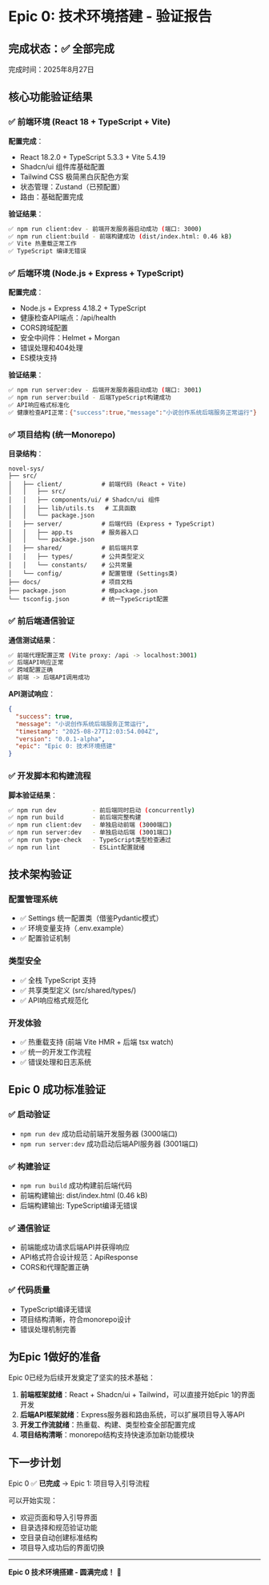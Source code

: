 # Epic 0: 技术环境搭建 - 验证报告

## 完成状态：✅ 全部完成

完成时间：2025年8月27日

## 核心功能验证结果

### ✅ 前端环境 (React 18 + TypeScript + Vite)

**配置完成**：
- React 18.2.0 + TypeScript 5.3.3 + Vite 5.4.19
- Shadcn/ui 组件库基础配置
- Tailwind CSS 极简黑白灰配色方案
- 状态管理：Zustand（已预配置）
- 路由：基础配置完成

**验证结果**：
```bash
✅ npm run client:dev - 前端开发服务器启动成功 (端口: 3000)
✅ npm run client:build - 前端构建成功 (dist/index.html: 0.46 kB)
✅ Vite 热重载正常工作
✅ TypeScript 编译无错误
```

### ✅ 后端环境 (Node.js + Express + TypeScript)

**配置完成**：
- Node.js + Express 4.18.2 + TypeScript
- 健康检查API端点：/api/health
- CORS跨域配置
- 安全中间件：Helmet + Morgan
- 错误处理和404处理
- ES模块支持

**验证结果**：
```bash
✅ npm run server:dev - 后端开发服务器启动成功 (端口: 3001)
✅ npm run server:build - 后端TypeScript构建成功
✅ API响应格式标准化
✅ 健康检查API正常：{"success":true,"message":"小说创作系统后端服务正常运行"}
```

### ✅ 项目结构 (统一Monorepo)

**目录结构**：
```
novel-sys/
├── src/
│   ├── client/           # 前端代码 (React + Vite)
│   │   ├── src/
│   │   ├── components/ui/ # Shadcn/ui 组件
│   │   ├── lib/utils.ts   # 工具函数
│   │   └── package.json
│   ├── server/           # 后端代码 (Express + TypeScript)
│   │   ├── app.ts        # 服务器入口
│   │   └── package.json
│   ├── shared/           # 前后端共享
│   │   ├── types/        # 公共类型定义
│   │   └── constants/    # 公共常量
│   └── config/           # 配置管理 (Settings类)
├── docs/                 # 项目文档
├── package.json          # 根package.json
└── tsconfig.json         # 统一TypeScript配置
```

### ✅ 前后端通信验证

**通信测试结果**：
```bash
✅ 前端代理配置正常 (Vite proxy: /api -> localhost:3001)
✅ 后端API响应正常
✅ 跨域配置正确
✅ 前端 -> 后端API调用成功
```

**API测试响应**：
```json
{
  "success": true,
  "message": "小说创作系统后端服务正常运行",
  "timestamp": "2025-08-27T12:03:54.004Z", 
  "version": "0.0.1-alpha",
  "epic": "Epic 0: 技术环境搭建"
}
```

### ✅ 开发脚本和构建流程

**脚本验证结果**：
```bash
✅ npm run dev          - 前后端同时启动 (concurrently)
✅ npm run build        - 前后端完整构建
✅ npm run client:dev   - 单独启动前端 (3000端口)  
✅ npm run server:dev   - 单独启动后端 (3001端口)
✅ npm run type-check   - TypeScript类型检查通过
✅ npm run lint         - ESLint配置就绪
```

## 技术架构验证

### 配置管理系统
- ✅ Settings 统一配置类（借鉴Pydantic模式）
- ✅ 环境变量支持（.env.example）
- ✅ 配置验证机制

### 类型安全
- ✅ 全栈 TypeScript 支持
- ✅ 共享类型定义 (src/shared/types/)
- ✅ API响应格式规范化

### 开发体验
- ✅ 热重载支持 (前端 Vite HMR + 后端 tsx watch)
- ✅ 统一的开发工作流程
- ✅ 错误处理和日志系统

## Epic 0 成功标准验证

### ✅ 启动验证
- `npm run dev` 成功启动前端开发服务器 (3000端口)
- `npm run server:dev` 成功启动后端API服务器 (3001端口)

### ✅ 构建验证  
- `npm run build` 成功构建前后端代码
- 前端构建输出: dist/index.html (0.46 kB)
- 后端构建输出: TypeScript编译无错误

### ✅ 通信验证
- 前端能成功请求后端API并获得响应
- API格式符合设计规范：ApiResponse<T>
- CORS和代理配置正确

### ✅ 代码质量
- TypeScript编译无错误
- 项目结构清晰，符合monorepo设计
- 错误处理机制完善

## 为Epic 1做好的准备

Epic 0已经为后续开发奠定了坚实的技术基础：

1. **前端框架就绪**：React + Shadcn/ui + Tailwind，可以直接开始Epic 1的界面开发
2. **后端API框架就绪**：Express服务器和路由系统，可以扩展项目导入等API
3. **开发工作流就绪**：热重载、构建、类型检查全部配置完成
4. **项目结构清晰**：monorepo结构支持快速添加新功能模块

## 下一步计划

Epic 0 ✅ **已完成** → Epic 1: 项目导入引导流程

可以开始实现：
- 欢迎页面和导入引导界面
- 目录选择和规范验证功能  
- 空目录自动创建标准结构
- 项目导入成功后的界面切换

---

**Epic 0 技术环境搭建 - 圆满完成！** 🎉